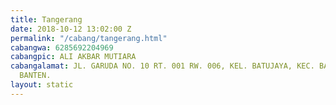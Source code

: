 ```yaml
---
title: Tangerang
date: 2018-10-12 13:02:00 Z
permalink: "/cabang/tangerang.html"
cabangwa: 6285692204969
cabangpic: ALI AKBAR MUTIARA
cabangalamat: JL. GARUDA NO. 10 RT. 001 RW. 006, KEL. BATUJAYA, KEC. BATUCEPER, TANGERANG,
  BANTEN.
layout: static
---
```


